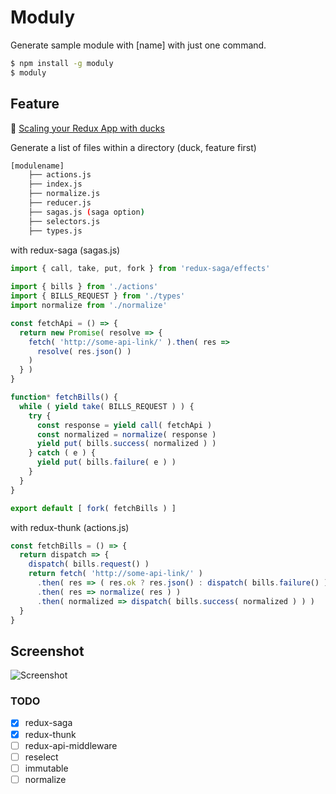 # Moduly
Generate sample module with [name] with just one command.

```bash
$ npm install -g moduly
$ moduly
```

## Feature
🦆 [Scaling your Redux App with ducks](https://medium.freecodecamp.org/scaling-your-redux-app-with-ducks-6115955638be)

Generate a list of files within a directory (duck, feature first) 

```bash
[modulename]
    ├── actions.js
    ├── index.js
    ├── normalize.js
    ├── reducer.js
    ├── sagas.js (saga option)
    ├── selectors.js
    ├── types.js
```

with redux-saga (sagas.js)
```js
import { call, take, put, fork } from 'redux-saga/effects'
  
import { bills } from './actions'
import { BILLS_REQUEST } from './types'
import normalize from './normalize'

const fetchApi = () => {
  return new Promise( resolve => {
    fetch( 'http://some-api-link/' ).then( res =>
      resolve( res.json() )
    )
  } )
}

function* fetchBills() {
  while ( yield take( BILLS_REQUEST ) ) {
    try {
      const response = yield call( fetchApi )
      const normalized = normalize( response )
      yield put( bills.success( normalized ) )
    } catch ( e ) {
      yield put( bills.failure( e ) )
    }
  }
}

export default [ fork( fetchBills ) ]
```

with redux-thunk (actions.js)
```js
const fetchBills = () => {
  return dispatch => {
    dispatch( bills.request() )
    return fetch( 'http://some-api-link/' )
      .then( res => ( res.ok ? res.json() : dispatch( bills.failure() ) ) )
      .then( res => normalize( res ) )
      .then( normalized => dispatch( bills.success( normalized ) ) )
  }
}
```

## Screenshot
![Screenshot](https://thumbs.gfycat.com/CorruptFlickeringGentoopenguin-size_restricted.gif)

### TODO
- [x] redux-saga
- [x] redux-thunk
- [ ] redux-api-middleware 
- [ ] reselect
- [ ] immutable
- [ ] normalize